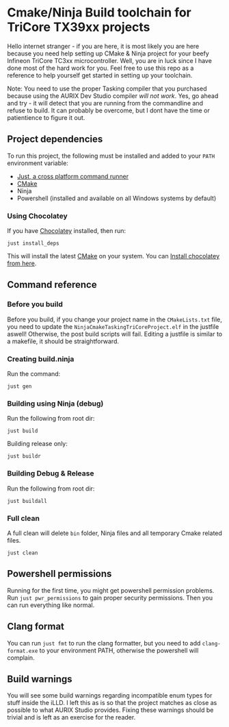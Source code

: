 # Cmake/Ninja Build toolchain for TriCore TX39xx projects

Hello internet stranger - if you are here, it is most likely you are here because you need help setting up CMake & Ninja project for your beefy Infineon TriCore TC3xx microcontroller. Well, you are in luck since I have done most of the hard work for you. Feel free to use this repo as a reference to help yourself get started in setting up your toolchain. 

Note: You need to use the proper Tasking compiler that you purchased because using the AURIX Dev Studio compiler *will not work*. Yes, go ahead and try - it will detect that you are running from the commandline and refuse to build. It can probably be overcome, but I dont have the time or patientience to figure it out.

## Project dependencies
To run this project, the following must be installed and added to your `PATH` environment variable:
- [Just, a cross platform command runner][1]
- [CMake][2]
- Ninja
- Powershell (installed and available on all Windows systems by default)

### Using Chocolatey
If you have [Chocolatey][3] installed, then run: 
```
just install_deps
```
This will install the latest [CMake][2] on your system. You can [Install chocolatey from here][4].

## Command reference

### Before you build
Before you build, if you change your project name in the `CMakeLists.txt` file, you need to update the `NinjaCmakeTaskingTriCoreProject.elf` in the justfile aswell! Otherwise, the post build scripts will fail. Editing a justfile is similar to a makefile, it should be straightforward.

### Creating build.ninja

Run the command:
```
just gen
```

### Building using Ninja (debug)
Run the following from root dir:
```
just build
```
Building release only:
```
just buildr
```

### Building Debug & Release
Run the following from root dir:
```
just buildall
```

### Full clean
A full clean will delete `bin` folder, Ninja files and all temporary Cmake related files.
```
just clean
```
## Powershell permissions
Running for the first time, you might get powershell permission problems. Run `just pwr_permissions` to gain proper security permissions. Then you can run everything like normal.


## Clang format
You can run `just fmt` to run the clang formatter, but you need to add `clang-format.exe` to your environment PATH, otherwise the powershell will complain.

## Build warnings
You will see some build warnings regarding incompatible enum types for stuff inside the iLLD. I left this as is so that the project matches as close as possible to what AURIX Studio provides. Fixing these warnings should be trivial and is left as an exercise for the reader.


[1]: https://github.com/casey/just
[2]: https://cmake.org/
[3]: https://chocolatey.org
[4]: https://chocolatey.org/install
